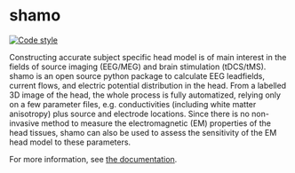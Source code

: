 # shamo

[![Code style](https://img.shields.io/badge/code%20style-black-black)](https://github.com/psf/black)


Constructing accurate subject specific head model is of main interest in the fields of source imaging (EEG/MEG) and brain stimulation (tDCS/tMS). shamo is an open source python package to calculate EEG leadfields, current flows, and electric potential distribution in the head. From a labelled 3D image of the head, the whole process is fully automatized, relying only on a few parameter files, e.g. conductivities (including white matter anisotropy) plus source and electrode locations. Since there is no non-invasive method to measure the electromagnetic (EM) properties of the head tissues, shamo can also be used to assess the sensitivity of the EM head model to these parameters.

For more information, see [the documentation](https://cyclotronresearchcentre.github.io/shamo/index.html).

